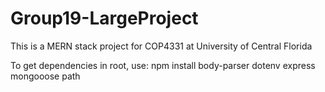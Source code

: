 # Group19-LargeProject

This is a MERN stack project for COP4331 at University of Central Florida

To get dependencies in root, use:
npm install body-parser dotenv express mongooose path